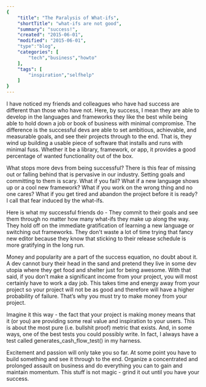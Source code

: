 ```yaml
---
{
    "title": "The Paralysis of What-ifs",
    "shortTitle": "what-ifs are not good",
    "summary": "success!",
    "created": "2015-06-01",
    "modified": "2015-06-01",
    "type":"blog",
    "categories": [
        "tech","business","howto"
    ],
    "tags": [
        "inspiration","selfhelp"
    ]
}
---
```

I have noticed my friends and colleagues who have had success are different than those who have not. Here, by success, I mean they are able to develop in the languages and frameworks they like the best while being able to hold down a job or book of business with minimal compromise. The difference is the successful devs are able to set ambitious, achievable, and measurable goals, and see their projects through to the end. That is, they wind up building a usable piece of software that installs and runs with minimal fuss. Whether it be a library, framework, or app, it provides a good percentage of wanted functionality out of the box.

What stops more devs from being successful? There is this fear of missing out or falling behind that is pervasive in our industry. Setting goals and committing to them is scary. What if you fail? What if a new language shows up or a cool new framework? What if you work on the wrong thing and no one cares? What if you get tired and abandon the project before it is ready? I call that fear induced by the what-ifs.

Here is what my successful friends do - They commit to their goals and see them through no matter how many what-ifs they make up along the way. They hold off on the immediate gratification of learning a new language or switching out frameworks. They don't waste a lot of time trying that fancy new editor because they know that sticking to their release schedule is more gratifying in the long run.

Money and popularity are a part of the success equation, no doubt about it. A dev cannot bury their head in the sand and pretend they live in some dev utopia where they get food and shelter just for being awesome. With that said, if you don’t make a significant income from your project, you will most certainly have to work a day job. This takes time and energy away from your project so your project will not be as good and therefore will have a higher probability of failure. That’s why you must try to make money from your project.

Imagine it this way - the fact that your project is making money means that it (or you) are providing some real value and inspiration to your users. This is about the most pure (i.e. bullshit proof) metric that exists. And, in some ways, one of the best tests you could possibly write. In fact, I always have a test called generates_cash_flow_test() in my harness.

Excitement and passion will only take you so far. At some point you have to build something and see it through to the end. Organize a concentrated and prolonged assault on business and do everything you can to gain and maintain momentum. This stuff is not magic - grind it out until you have your success.
